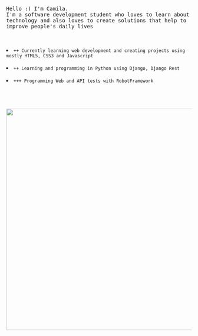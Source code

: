 <p align="center">
  <br>
  <br>
  <br>
  <p><samp>Hello :) I'm Camila.<br>I'm a software development student who loves to learn about technology and also loves to create solutions that help to improve people's daily lives</samp></p>
  <br>
  <br>
  <li><code>++ Currently learning web development and creating projects using mostly HTML5, CSS3 and Javascript</code></li>
  <br>
  <li><code>++ Learning and programming in Python using Django, Django Rest</code></li>
  <br>
  <li><code>+++ Programming Web and API tests with RobotFramework</code></li>
  <br>
  <br>
  <br>
  <br>
  <img src="https://media.giphy.com/media/3o6Zt6ML6BklcajjsA/giphy.gif" width="600"/>
</p>

